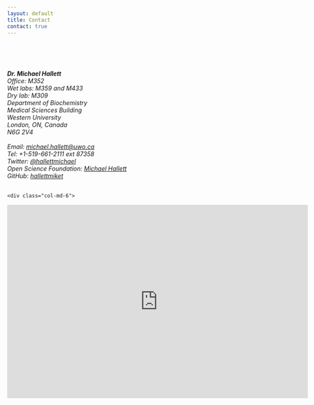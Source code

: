 ```yaml
---
layout: default
title: Contact
contact: true
---
```


<br><br><br>
<div class="row">
    <div class="col-md-6">
        <address>
            <b>Dr. Michael Hallett </b> <br>
            Office: M352 <br>
            Wet labs: M359 and M433 <br>
            Dry lab: M309 <br>
            Department of Biochemistry <br>
            Medical Sciences Building <br>
            Western University<br> 
            London, ON, Canada<br>
            N6G 2V4<br>
            <br>
            Email: <a href="mailto:michael.hallett@uwo.ca">michael.hallett@uwo.ca</a> <br>
            Tel: +1-519-661-2111 ext 87358 <br>
            Twitter: <a href="#" onclick='window.open("https://twitter.com/hallettmichael");return false;'> @hallettmichael</a><br>
            Open Science Foundation: <a href="#" onclick='window.open("https://osf.io/jz64u/");return false;'> Michael Hallett</a><br>
            GitHub: <a href="#" onclick='window.open("https://github.com/hallettmiket");return false;'> hallettmiket</a><br>
        </address>
    </div>
            <br>


    <div class="col-md-6">
<iframe src="https://www.google.com/maps/embed?pb=!1m18!1m12!1m3!1d2917.4861403974287!2d-81.27652468452298!3d43.010153679148615!2m3!1f0!2f0!3f0!3m2!1i1024!2i768!4f13.1!3m3!1m2!1s0x882eee3dc72da521%3A0xf0ffda678f0eb0a8!2sMedical%20Sciences%20Building!5e0!3m2!1sen!2sca!4v1641336092613!5m2!1sen!2sca" width="700" height="450" style="border:0;" allowfullscreen="" loading="lazy"></iframe>
    </div>
    
</div>
